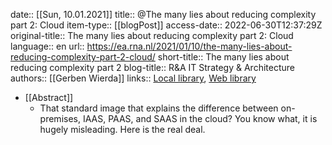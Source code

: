 date:: [[Sun, 10.01.2021]]
title:: @The many lies about reducing complexity part 2: Cloud
item-type:: [[blogPost]]
access-date:: 2022-06-30T12:37:29Z
original-title:: The many lies about reducing complexity part 2: Cloud
language:: en
url:: https://ea.rna.nl/2021/01/10/the-many-lies-about-reducing-complexity-part-2-cloud/
short-title:: The many lies about reducing complexity part 2
blog-title:: R&A IT Strategy & Architecture
authors:: [[Gerben Wierda]]
links:: [Local library](zotero://select/library/items/8SGQY4LS), [Web library](https://www.zotero.org/users/6520516/items/8SGQY4LS)

- [[Abstract]]
	- That standard image that explains the difference between on-premises, IAAS, PAAS, and SAAS in the cloud? You know what, it is hugely misleading. Here is the real deal.